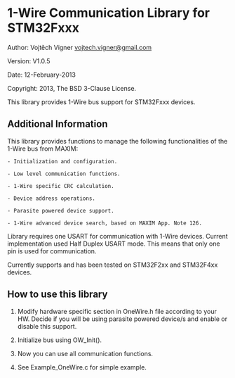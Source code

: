 1-Wire Communication Library for STM32Fxxx
===========

Author:    Vojtěch Vigner <vojtech.vigner@gmail.com>

Version:   V1.0.5

Date:      12-February-2013

Copyright: 2013, The BSD 3-Clause License.


This library provides 1-Wire bus support for STM32Fxxx devices.

Additional Information
-----------

This library provides functions to manage the following 
functionalities of the 1-Wire bus from MAXIM:  
         
    - Initialization and configuration.

    - Low level communication functions.

    - 1-Wire specific CRC calculation.

    - Device address operations.

    - Parasite powered device support.

    - 1-Wire advanced device search, based on MAXIM App. Note 126.

Library requires one USART for communication with 1-Wire devices. 
Current implementation used Half Duplex USART mode. This means that
only one pin is used for communication.  

Currently supports and has been tested on STM32F2xx and STM32F4xx
devices. 

How to use this library
-----------

1. Modify hardware specific section in OneWire.h file according to
your HW. Decide if you will be using parasite powered device/s and
enable or disable this support.

2. Initialize bus using OW_Init().

3. Now you can use all communication functions. 

4. See Example_OneWire.c for simple example. 

